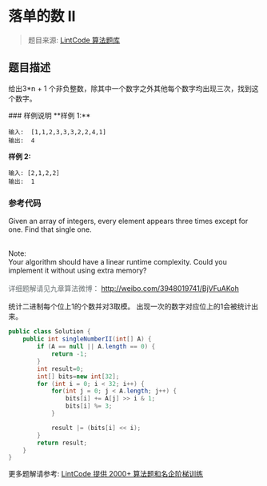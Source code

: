 # 落单的数 II
 > 题目来源: [LintCode 算法题库](https://www.lintcode.com/problem/single-number-ii/?utm_source=sc-github-wzz)
 ## 题目描述
 <p>给出3*n + 1 个非负整数，除其中一个数字之外其他每个数字均出现三次，找到这个数字。</p>
 ### 样例说明
 **样例 1:**

```
输入:  [1,1,2,3,3,3,2,2,4,1]
输出:  4
```

**样例 2:**

```
输入: [2,1,2,2]
输出:  1	
```
 ### 参考代码
 Given an array of integers, every element appears three times except for one. Find that single one.&nbsp;<div><br></div><div>Note:&nbsp;</div><div>Your algorithm should have a linear runtime complexity. Could you implement it without using extra memory?<div><br></div><div><span style="color: rgb(102, 110, 112); font-family: 'Open Sans', Arial, sans-serif; line-height: 22.3999996185303px;">详细题解请见九章算法微博：&nbsp;</span><a href="http://weibo.com/3948019741/BjVFuAKoh" target="_blank">http://weibo.com/3948019741/BjVFuAKoh</a><br></div></div>


统计二进制每个位上1的个数并对3取模。
出现一次的数字对应位上的1会被统计出来。
```java
public class Solution {
    public int singleNumberII(int[] A) {
        if (A == null || A.length == 0) {
            return -1;
        }
        int result=0;
        int[] bits=new int[32];
        for (int i = 0; i < 32; i++) {
            for(int j = 0; j < A.length; j++) {
                bits[i] += A[j] >> i & 1;
                bits[i] %= 3;
            }

            result |= (bits[i] << i);
        }
        return result;
    }
}
```
 更多题解请参考: [LintCode 提供 2000+ 算法题和名企阶梯训练](https://www.lintcode.com/problem/?utm_source=sc-github-wzz)